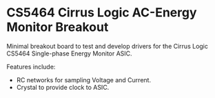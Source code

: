 # CS5464 Cirrus Logic AC-Energy Monitor Breakout

Minimal breakout board to test and develop drivers for the Cirrus Logic CS5464 Single-phase Energy Monitor ASIC.

Features include:
- RC networks for sampling Voltage and Current.
- Crystal to provide clock to ASIC.